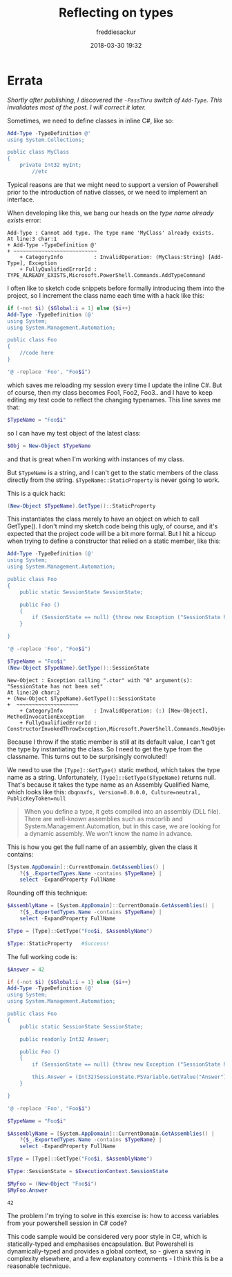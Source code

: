 ﻿---
layout: post
title: Reflecting on types
date: 2018-03-30 19:32
author: freddiesackur
comments: true
tags: [Uncategorized]
---

# Errata
_Shortly after publishing, I discovered the `-PassThru` switch of `Add-Type`. This invalidates most of the post. I will correct it later._

Sometimes, we need to define classes in inline C#, like so:
```powershell
Add-Type -TypeDefinition @'
using System.Collections;

public class MyClass 
{
    private Int32 myInt;
        //etc
```

Typical reasons are that we might need to support a version of Powershell prior to the introduction of native classes, or we need to implement an interface.

When developing like this, we bang our heads on the _type name already exists_ error:
```
Add-Type : Cannot add type. The type name 'MyClass' already exists.
At line:3 char:1
+ Add-Type -TypeDefinition @'
+ ~~~~~~~~~~~~~~~~~~~~~~~~~~~
    + CategoryInfo          : InvalidOperation: (MyClass:String) [Add-Type], Exception
    + FullyQualifiedErrorId : TYPE_ALREADY_EXISTS,Microsoft.PowerShell.Commands.AddTypeCommand
```

I often like to sketch code snippets before formally introducing them into the project, so I increment the class name each time with a hack like this:
```powershell
if (-not $i) {$Global:i = 1} else {$i++}
Add-Type -TypeDefinition (@'
using System;
using System.Management.Automation;

public class Foo
{
    //code here
}

'@ -replace 'Foo', "Foo$i")
```
which saves me reloading my session every time I update the inline C#. But of course, then my class becomes Foo1, Foo2, Foo3.. and I have to keep editing my test code to reflect the changing typenames. This line saves me that:
```powershell
$TypeName = "Foo$i"
```
so I can have my test object of the latest class:
```powershell
$Obj = New-Object $TypeName
```
and that is great when I'm working with instances of my class.

But `$TypeName` is a string, and I can't get to the static members of the class directly from the string. `$TypeName::StaticProperty` is never going to work.

This is a quick hack:
```powershell
(New-Object $TypeName).GetType()::StaticProperty
```
This instantiates the class merely to have an object on which to call GetType(). I don't mind my sketch code being this ugly, of course, and it's expected that the project code will be a bit more formal. But I hit a hiccup when trying to define a constructor that relied on a static member, like this:
```powershell
Add-Type -TypeDefinition (@'
using System;
using System.Management.Automation;

public class Foo
{
    public static SessionState SessionState;

    public Foo ()
    {
        if (SessionState == null) {throw new Exception ("SessionState has not been set");}
    }

}

'@ -replace 'Foo', "Foo$i")

$TypeName = "Foo$i"
(New-Object $TypeName).GetType()::SessionState
```
```
New-Object : Exception calling ".ctor" with "0" argument(s): "SessionState has not been set"
At line:20 char:2
+ (New-Object $TypeName).GetType()::SessionState
+  ~~~~~~~~~~~~~~~~~~~~
    + CategoryInfo          : InvalidOperation: (:) [New-Object], MethodInvocationException
    + FullyQualifiedErrorId : ConstructorInvokedThrowException,Microsoft.PowerShell.Commands.NewObjectCommand
```
Because I throw if the static member is still at its default value, I can't get the type by instantiating the class. So I need to get the type from the classname. This turns out to be surprisingly convoluted!

We need to use the `[Type]::GetType()` static method, which takes the type name as a string. Unfortunately, `[Type]::GetType($TypeName)` returns null. That's because it takes the type name as an Assembly Qualified Name, which looks like this: `dbqnnxfs, Version=0.0.0.0, Culture=neutral, PublicKeyToken=null`

> When you define a type, it gets compiled into an assembly (DLL file). There are well-known assemblies such as mscorlib and System.Management.Automation, but in this case, we are looking for a dynamic assembly. We won't know the name in advance.

This is how you get the full name of an assembly, given the class it contains:
```powershell
[System.AppDomain]::CurrentDomain.GetAssemblies() | 
    ?{$_.ExportedTypes.Name -contains $TypeName} |
    select -ExpandProperty FullName
```
Rounding off this technique:
```powershell
$AssemblyName = [System.AppDomain]::CurrentDomain.GetAssemblies() | 
    ?{$_.ExportedTypes.Name -contains $TypeName} |
    select -ExpandProperty FullName

$Type = [Type]::GetType("Foo$i, $AssemblyName")

$Type::StaticProperty   #Success!
```

The full working code is:
```powershell
$Answer = 42

if (-not $i) {$Global:i = 1} else {$i++}
Add-Type -TypeDefinition (@'
using System;
using System.Management.Automation;

public class Foo
{
    public static SessionState SessionState;

    public readonly Int32 Answer;

    public Foo ()
    {
        if (SessionState == null) {throw new Exception ("SessionState has not been set");}

        this.Answer = (Int32)SessionState.PSVariable.GetValue("Answer");
    }

}

'@ -replace 'Foo', "Foo$i")

$TypeName = "Foo$i"

$AssemblyName = [System.AppDomain]::CurrentDomain.GetAssemblies() | 
    ?{$_.ExportedTypes.Name -contains $TypeName} |
    select -ExpandProperty FullName

$Type = [Type]::GetType("Foo$i, $AssemblyName")

$Type::SessionState = $ExecutionContext.SessionState

$MyFoo = (New-Object "Foo$i")
$MyFoo.Answer
```
```
42
```

The problem I'm trying to solve in this exercise is: how to access variables from your powershell session in C# code? 

This code sample would be considered very poor style in C#, which is statically-typed and emphasises encapsulation. But Powershell is dynamically-typed and provides a global context, so - given a saving in complexity elsewhere, and a few explanatory comments - I think this is be a reasonable technique.
